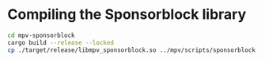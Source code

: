# Compiling the Sponsorblock library

```sh
cd mpv-sponsorblock
cargo build --release --locked
cp ./target/release/libmpv_sponsorblock.so ../mpv/scripts/sponsorblock.so
```
